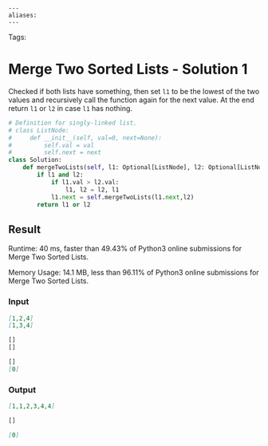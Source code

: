 ```
---
aliases:
---
```

Tags:

# Merge Two Sorted Lists - Solution 1
Checked if both lists have something, then set `l1` to be the lowest of the two values and recursively call the function again for the next value. At the end return `l1` or `l2` in case `l1` has nothing.

```python
# Definition for singly-linked list.
# class ListNode:
#     def __init__(self, val=0, next=None):
#         self.val = val
#         self.next = next
class Solution:
    def mergeTwoLists(self, l1: Optional[ListNode], l2: Optional[ListNode]) -> Optional[ListNode]:
        if l1 and l2:
            if l1.val > l2.val:
                l1, l2 = l2, l1
            l1.next = self.mergeTwoLists(l1.next,l2)
        return l1 or l2
```

## Result
Runtime: 40 ms, faster than 49.43% of Python3 online submissions for Merge Two Sorted Lists.

Memory Usage: 14.1 MB, less than 96.11% of Python3 online submissions for Merge Two Sorted Lists.

### Input
```md
[1,2,4]  
[1,3,4]

[]  
[]

[]  
[0]
```

### Output
```md
[1,1,2,3,4,4]

[]

[0]
```